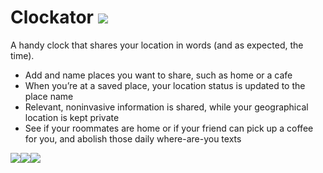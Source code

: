 Clockator    <img src = http://imgur.com/cBynclA.png>
=========
A handy clock that shares your location in words (and as expected, the time). 
- Add and name places you want to share, such as home or a cafe
- When you’re at a saved place, your location status is updated to the place name
- Relevant, noninvasive information is shared, while your geographical location is kept private
- See if your roommates are home or if your friend can pick up a coffee for you, and abolish those daily where-are-you   texts

<img src = http://imgur.com/OYTVdMq.png><img src = http://imgur.com/PfQwX16.png><img src = http://imgur.com/UQXxtHA.png>
